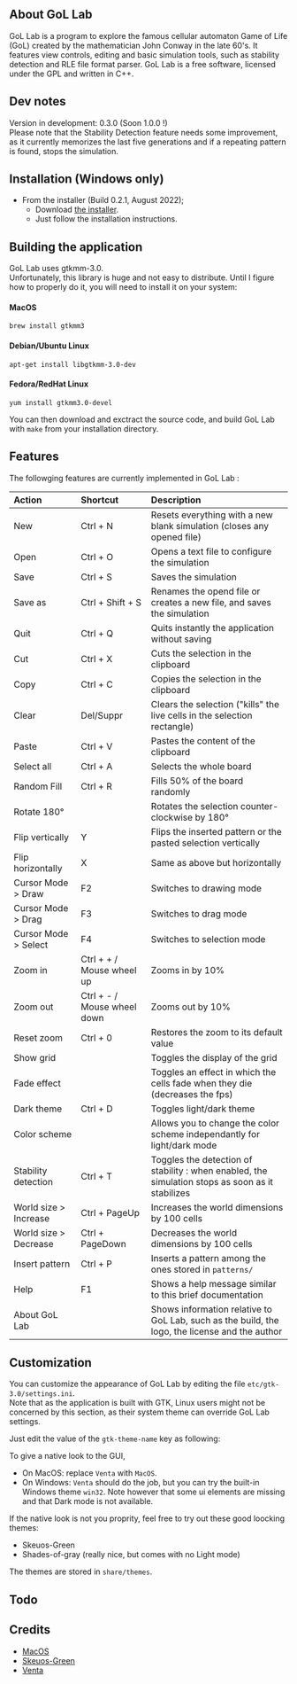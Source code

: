 
## About GoL Lab

GoL Lab is a program to explore the famous cellular automaton Game of Life (GoL) created by the mathematician John Conway in the late 60's. It features view controls, editing and basic simulation tools, such as stability detection and RLE file format parser. GoL Lab is a free software, licensed under the GPL and written in C++.  

## Dev notes

Version in development: 0.3.0 (Soon 1.0.0 !)  
Please note that the Stability Detection feature needs some improvement, as it currently memorizes the last five generations and if a repeating pattern is found, stops the simulation.  

## Installation (Windows only)

* From the installer (Build 0.2.1, August 2022);  
  - Download [the installer](https://github.com/clacassa/GoL-Lab/releases).  
  - Just follow the installation instructions.  

## Building the application

GoL Lab uses gtkmm-3.0.    
Unfortunately, this library is huge and not easy to distribute. Until I figure how to properly do it, you will need to install it on your system:  

#### MacOS  

    brew install gtkmm3  
    
#### Debian/Ubuntu Linux  

    apt-get install libgtkmm-3.0-dev  
    
#### Fedora/RedHat Linux  

    yum install gtkmm3.0-devel  
    
You can then download and exctract the source code, and build GoL Lab with `make` from your installation directory.  

## Features  

The followging features are currently implemented in GoL Lab :  

| Action  | Shortcut | Description |  
|  :--    |   :--    |    :--      |
| New     | Ctrl + N | Resets everything with a new blank simulation (closes any opened file) |  
| Open    | Ctrl + O | Opens a text file to configure the simulation |
| Save    | Ctrl + S | Saves the simulation |
| Save as | Ctrl + Shift + S | Renames the opend file or creates a new file, and saves the simulation |
| Quit    | Ctrl + Q | Quits instantly the application without saving |
| Cut     | Ctrl + X | Cuts the selection in the clipboard |
| Copy    | Ctrl + C | Copies the selection in the clipboard |
| Clear   | Del/Suppr | Clears the selection ("kills" the live cells in the selection rectangle) |
| Paste   | Ctrl + V | Pastes the content of the clipboard |
| Select all | Ctrl + A | Selects the whole board |
| Random Fill | Ctrl + R | Fills 50% of the board randomly |
| Rotate 180° | | Rotates the selection counter-clockwise by 180° |
| Flip vertically | Y | Flips the inserted pattern or the pasted selection vertically |
| Flip horizontally | X | Same as above but horizontally |
| Cursor Mode > Draw | F2 | Switches to drawing mode |
| Cursor Mode > Drag | F3 | Switches to drag mode |
| Cursor Mode > Select | F4 | Switches to selection mode |
| Zoom in | Ctrl + + / Mouse wheel up | Zooms in by 10% |
| Zoom out | Ctrl + - / Mouse wheel down | Zooms out by 10% |
| Reset zoom | Ctrl + 0 | Restores the zoom to its default value |
| Show grid | | Toggles the display of the grid |
| Fade effect | | Toggles an effect in which the cells fade when they die (decreases the fps) |
| Dark theme | Ctrl + D | Toggles light/dark theme |
| Color scheme | | Allows you to change the color scheme independantly for light/dark mode |
| Stability detection | Ctrl + T | Toggles the detection of stability : when enabled, the simulation stops as soon as it stabilizes |
| World size > Increase | Ctrl + PageUp | Increases the world dimensions by 100 cells |
| World size > Decrease | Ctrl + PageDown | Decreases the world dimensions by 100 cells |
| Insert pattern | Ctrl + P | Inserts a pattern among the ones stored in `patterns/` |
| Help | F1 | Shows a help message similar to this brief documentation |
| About GoL Lab | | Shows information relative to GoL Lab, such as the build, the logo, the license and the author |

## Customization

You can customize the appearance of GoL Lab by editing the file `etc/gtk-3.0/settings.ini`.  
Note that as the application is built with GTK, Linux users might not be concerned by this section, as their system theme can override GoL Lab settings.  
  
Just edit the value of the `gtk-theme-name` key as following: 
  
To give a native look to the GUI,  
- On MacOS: replace `Venta` with `MacOS`.  
- On Windows:  `Venta` should do the job, but you can try the built-in Windows theme `win32`. Note however that some ui elements are missing and that Dark mode is not available.   

If the native look is not you proprity, feel free to try out these good loocking themes:  
- Skeuos-Green
- Shades-of-gray  (really nice, but comes with no Light mode)  

The themes are stored in `share/themes`.  

## Todo

## Credits

- [MacOS](https://github.com/B00merang-Project/macOS)  
- [Skeuos-Green](https://github.com/daniruiz/skeuos-gtk)  
- [Venta](https://www.gnome-look.org/p/1386774)  
